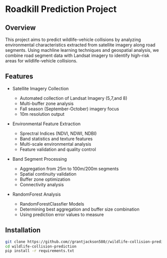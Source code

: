 # Roadkill Prediction Project

## Overview
This project aims to predict wildlife-vehicle collisions by analyzing environmental characteristics extracted from satellite imagery along road segments. Using machline learning techniques and geospatial analysis, we combine road segment data with Landsat imagery to identify high-risk areas for wildlife-vehicle collisions.

## Features
- Satellite Imagery Collection
  - Automated collection of Landsat Imagery (5,7,and 8)
  - Multi-buffer zone analysis
  - Fall season (September-October) imagery focus
  - 10m resolution output
 
- Environmental Feature Extraction
  - Sprectral Indices (NDVI, NDWI, NDBI)
  - Band statistics and texture features
  - Multi-scale environmental analysis
  - Feature validation and quality control
 
- Band Segment Processing
  - Aggregation from 25m to 100m/200m segments
  - Spatial continuity validation
  - Buffer zone optimization
  - Connectivity analysis

- RandomForest Analysis
  - RandomForestClassfier Models
  - Determining best aggregation and buffer size combination
  - Using prediction error values to measure

 ## Installation 
 ```bash
git clone https://github.com//grantjackson580//wildlife-collision-prediction
cd wildlife-collision-prediction
pip install -r requirements.txt
```
 
